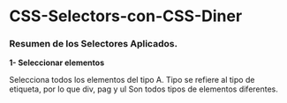 # CSS-Selectors-con-CSS-Diner



### Resumen de los Selectores Aplicados.

 **1- Seleccionar elementos**

Selecciona todos los elementos del tipo A. Tipo se refiere al tipo de etiqueta, por lo que div, pag y ul Son todos tipos de elementos diferentes.
